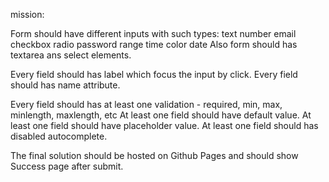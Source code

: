 mission:

Form should have different inputs with such types:
text
number
email
checkbox
radio
password
range
time
color
date
Also form should has textarea ans select elements.

Every field should has label which focus the input by click. Every field should has name attribute.

Every field should has at least one validation - required, min, max, minlength, maxlength, etc At least one field should have default value. At least one field should have placeholder value. At least one field should has disabled autocomplete.

The final solution should be hosted on Github Pages and should show Success page after submit.

